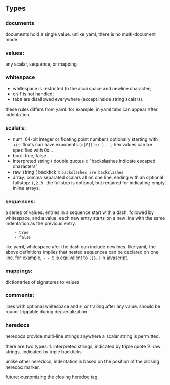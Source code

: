 
Types
---

### documents
documents hold a single value.
unlike yaml, there is no multi-document mode.

### values:
any scalar, sequence, or mapping

### whitespace
* whitespace is restricted to the ascii space and newline character; 
* cr/lf is not handled;
* tabs are disallowed everywhere (except inside string scalars). 

these rules differs from yaml. for example, in yaml tabs can appear after indentation.

### scalars:
* num: 64-bit integer or floating point numbers optionally starting with +/-; floats can have exponents `[e|E][|+/-]...`; hex values can be specified with 0x...
* bool: true, false
* interpreted string ( double quotes ): "backslashes indicate escaped characters"
* raw string ( backtick ): `backslashes are backslashes`
* array: comma separated scalars all on one line, ending with an optional fullstop: `1,2,3.` the fullstop is optional, but required for indicating empty inline arrays.


### sequences:
a series of values. 
entries in a sequence start with a dash, followed by whitespace, and a value.
each new entry starts on a new line with the same indentation as the previous entry.
```
	- true
	- false
```

like yaml, whitespace afer the dash can include newlines. like yaml, the above definitions implies that nested sequences can be declared on one line. for example, `- - 5` is equivalent to `[[5]]` in javascript.

### mappings:
dictionaries of signatures to values

### comments:
lines with optional whitespace and `#`, or trailing after any value.
should be round-trippable during de/serialization.

### heredocs
heredocs provide multi-line strings anywhere a scalar string is permitted.

there are two types: 
	1. interpreted strings, indicated by triple quote 
	2. raw strings, indicated by triple backticks

unlike other heredocs, indentation is based on the position of the closing heredoc marker.

future: customizing the closing heredoc tag.
	